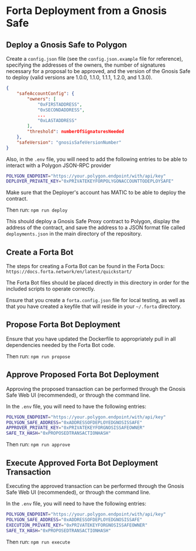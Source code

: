 # Forta Deployment from a Gnosis Safe


## Deploy a Gnosis Safe to Polygon

Create a `config.json` file (see the `config.json.example` file for reference), specifying the addresses of the owners, the number of signatures necessary for a proposal to be approved, and the
version of the Gnosis Safe to deploy (valid versions are 1.0.0, 1.1.0, 1.1.1, 1.2.0, and 1.3.0).
```json
{
    "safeAccountConfig": {
        "owners": [
            "0xFIRSTADDRESS",
            "0xSECONDADDRESS",
            ...
            "0xLASTADDRESS"
        ],
        "threshold": numberOfSignaturesNeeded
    },
    "safeVersion": "gnosisSafeVersionNumber"
}
```

Also, in the `.env` file, you will need to add the following entries to be able to interact with a Polygon JSON-RPC provider
```bash
POLYGON_ENDPOINT="https://your.polygon.endpoint/with/api/key"
DEPLOYER_PRIVATE_KEY="0xPRIVATEKEYFORPOLYGONACCOUNTTODEPLOYSAFE"
```

Make sure that the Deployer's account has MATIC to be able to deploy the contract.

Then run:
`npm run deploy`

This should deploy a Gnosis Safe Proxy contract to Polygon, display the address of the contract, and save the address to a JSON
format file called `deployments.json` in the main directory of the repository.


## Create a Forta Bot

The steps for creating a Forta Bot can be found in the Forta Docs: `https://docs.forta.network/en/latest/quickstart/`

The Forta Bot files should be placed directly in this directory in order for the included scripts to operate correctly.

Ensure that you create a `forta.config.json` file for local testing, as well as that you have created a keyfile that will reside
in your `~/.forta` directory.


## Propose Forta Bot Deployment

Ensure that you have updated the Dockerfile to appropriately pull in all dependencies needed by the Forta Bot code.

Then run:
`npm run propose`


## Approve Proposed Forta Bot Deployment 

Approving the proposed transaction can be performed through the Gnosis Safe Web UI (recommended), or through the command line.

In the `.env` file, you will need to have the following entries:
```bash
POLYGON_ENDPOINT="https://your.polygon.endpoint/with/api/key"
POLYGON_SAFE_ADDRESS="0xADDRESSOFDEPLOYEDGNOSISSAFE"
APPROVER_PRIVATE_KEY="0xPRIVATEKEYFORGNOSISSAFEOWNER"
SAFE_TX_HASH="0xPROPOSEDTRANSACTIONHASH"
```

Then run:
`npm run approve`


## Execute Approved Forta Bot Deployment Transaction

Executing the approved transaction can be performed through the Gnosis Safe Web UI (recommended), or through the command line.

In the `.env` file, you will need to have the following entries:
```bash
POLYGON_ENDPOINT="https://your.polygon.endpoint/with/api/key"
POLYGON_SAFE_ADDRESS="0xADDRESSOFDEPLOYEDGNOSISSAFE"
EXECUTION_PRIVATE_KEY="0xPRIVATEKEYFORGNOSISSAFEOWNER"
SAFE_TX_HASH="0xPROPOSEDTRANSACTIONHASH"
```

Then run:
`npm run execute`
